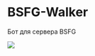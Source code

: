 # BSFG-Walker
Бот для сервера BSFG

[![](http://img.youtube.com/vi/lrHiOYXPudo/0.jpg)](http://www.youtube.com/watch?v=lrHiOYXPudo "")
